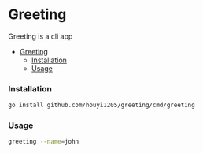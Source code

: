 # Greeting

Greeting is a cli app

- [Greeting](#greeting)
    - [Installation](#installation)
    - [Usage](#usage)


### Installation
```bash
go install github.com/houyi1205/greeting/cmd/greeting
```

### Usage
```bash
greeting --name=john
```